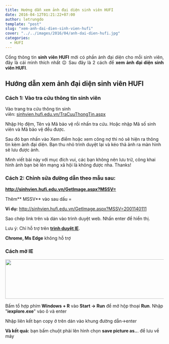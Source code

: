 ```yaml
---
title: Hướng dẫn xem ảnh đại diện sinh viên HUFI
date: 2016-04-12T01:21:22+07:00
author: letrungdo
template: "post"
slug: "xem-anh-dai-dien-sinh-vien-hufi"
cover: "../../images/2016/04/anh-dai-dien-hufi.jpg"
categories:
  - HUFI
---
```


<p style="text-align: justify;">
  Cổng thông tin <strong>sinh viên HUFI</strong> mới có phần ảnh đại diện cho mỗi sinh viên, đây là cái mình thích nhất 😉 Sau đây là 2 cách để <strong>xem ảnh đại diện sinh viên HUFI</strong>.
</p>

<h2 style="text-align: justify;">
  Hướng dẫn xem ảnh đại diện sinh viên HUFI
</h2>

### Cách 1: Vào tra cứu thông tin sinh viên

Vào trang tra cứu thông tin sinh viên: <a href="http://sinhvien.hufi.edu.vn/TraCuuThongTin.aspx" target="_blank" rel="noopener">sinhvien.hufi.edu.vn/TraCuuThongTin.aspx</a>

Nhập Họ đệm, Tên và Mã bảo vệ rồi nhấn tra cứu. Hoặc nhập Mã số sinh viên và Mã bảo vệ đểu được.

Sau đó bạn nhấn vào Xem điểm hoặc xem công nợ thì nó sẽ hiện ra thông tin kèm ảnh đại diện. Bạn thu nhỏ trình duyệt lại và kéo thả ảnh ra màn hình sẽ lưu được ảnh.

Mình viết bài này với mục đích vui, các bạn không nên lưu trữ, công khai hình ảnh bạn bè lên mạng xã hội là không được nha. Thanks!

### Cách 2: Chỉnh sửa đường dẫn theo mẫu sau:

**http://sinhvien.hufi.edu.vn/GetImage.aspx?MSSV=**

Thêm** MSSV** vào sau dấu =

**Ví dụ:** http://sinhvien.hufi.edu.vn/GetImage.aspx?MSSV=2001140111

Sao chép link trên và dán vào trình duyệt web. Nhấn enter để hiển thị.

Lưu ý: Chỉ hỗ trợ trên **<a href="https://en.wikipedia.org/wiki/Internet_Explorer" target="_blank" rel="noopener">trình duyệt IE</a>**.

**Chrome, Ms Edge** không hỗ trợ

### Cách mở IE

<img class="aligncenter size-full wp-image-2048" src="/media/2016/04/xem-anh-dai-dien-sinh-vien-hufi.png" alt="" width="840" height="125" srcset="/media/2016/04/xem-anh-dai-dien-sinh-vien-hufi.png 840w, /media/2016/04/xem-anh-dai-dien-sinh-vien-hufi-768x114.png 768w" sizes="(max-width: 840px) 100vw, 840px" />

Bấm tổ hợp phím **Windows + R** vào **Start -> Run** để mở hộp thoại **Run**. Nhập "**iexplore.exe**" vào ô và enter

Nhập liên kết bạn copy ở trên dán vào khung đường dẫn->enter

**Và kết quả:** bạn bấm chuột phải lên hình chọn **save picture as..**. để lưu về máy
